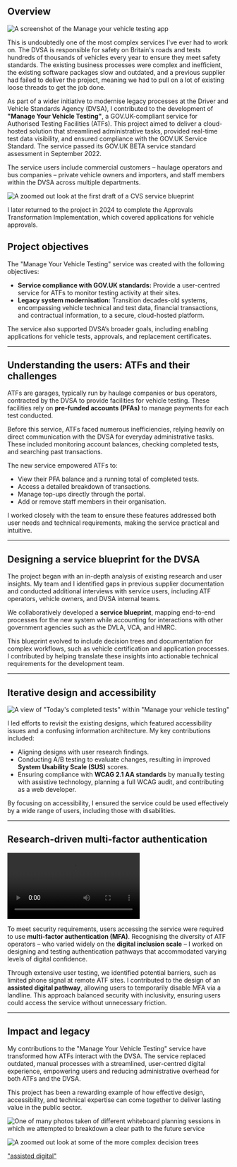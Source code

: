 ## Overview

![A screenshot of the Manage your vehicle testing app](cvs)

This is undoubtedly one of the most complex services I've ever had to work on. The DVSA is responsible for safety on Britain's roads and tests hundreds of thousands of vehicles every year to ensure they meet safety standards. The existing business processes were complex and inefficient, the existing software packages slow and outdated, and a previous supplier had failed to deliver the project, meaning we had to pull on a lot of existing loose threads to get the job done.

As part of a wider initiative to modernise legacy processes at the Driver and Vehicle Standards Agency (DVSA), I contributed to the development of **"Manage Your Vehicle Testing"**, a GOV.UK-compliant service for Authorised Testing Facilities (ATFs). This project aimed to deliver a cloud-hosted solution that streamlined administrative tasks, provided real-time test data visibility, and ensured compliance with the GOV.UK Service Standard. The service passed its GOV.UK BETA service standard assessment in September 2022.

The service users include commercial customers – haulage operators and bus companies – private vehicle owners and importers, and staff members within the DVSA across multiple departments.

![A zoomed out look at the first draft of a CVS service blueprint](cvs_1)

I later returned to the project in 2024 to complete the Approvals Transformation Implementation, which covered applications for vehicle approvals.

## Project objectives  

The "Manage Your Vehicle Testing" service was created with the following objectives:  
- **Service compliance with GOV.UK standards:** Provide a user-centred service for ATFs to monitor testing activity at their sites.  
- **Legacy system modernisation:** Transition decades-old systems, encompassing vehicle technical and test data, financial transactions, and contractual information, to a secure, cloud-hosted platform.  

The service also supported DVSA’s broader goals, including enabling applications for vehicle tests, approvals, and replacement certificates.  

---

## Understanding the users: ATFs and their challenges  

ATFs are garages, typically run by haulage companies or bus operators, contracted by the DVSA to provide facilities for vehicle testing. These facilities rely on **pre-funded accounts (PFAs)** to manage payments for each test conducted.  

Before this service, ATFs faced numerous inefficiencies, relying heavily on direct communication with the DVSA for everyday administrative tasks. These included monitoring account balances, checking completed tests, and searching past transactions.  

The new service empowered ATFs to:  
- View their PFA balance and a running total of completed tests.  
- Access a detailed breakdown of transactions.  
- Manage top-ups directly through the portal.  
- Add or remove staff members in their organisation.  

I worked closely with the team to ensure these features addressed both user needs and technical requirements, making the service practical and intuitive.  

---

## Designing a service blueprint for the DVSA  

The project began with an in-depth analysis of existing research and user insights. My team and I identified gaps in previous supplier documentation and conducted additional interviews with service users, including ATF operators, vehicle owners, and DVSA internal teams.  

We collaboratively developed a **service blueprint**, mapping end-to-end processes for the new system while accounting for interactions with other government agencies such as the DVLA, VCA, and HMRC.  

This blueprint evolved to include decision trees and documentation for complex workflows, such as vehicle certification and application processes. I contributed by helping translate these insights into actionable technical requirements for the development team.  

---

## Iterative design and accessibility

![A view of "Today's completed tests" within "Manage your vehicle testing"](cvs_2)

I led efforts to revisit the existing designs, which featured accessibility issues and a confusing information architecture. My key contributions included:  
- Aligning designs with user research findings.  
- Conducting A/B testing to evaluate changes, resulting in improved **System Usability Scale (SUS)** scores.  
- Ensuring compliance with **WCAG 2.1 AA standards** by manually testing with assistive technology, planning a full WCAG audit, and contributing as a web developer.  

By focusing on accessibility, I ensured the service could be used effectively by a wide range of users, including those with disabilities.  

---

## Research-driven multi-factor authentication 

<video src="/mfa-proto.webm"></video>

To meet security requirements, users accessing the service were required to use **multi-factor authentication (MFA)**. Recognising the diversity of ATF operators – who varied widely on the **digital inclusion scale** – I worked on designing and testing authentication pathways that accommodated varying levels of digital confidence.  

Through extensive user testing, we identified potential barriers, such as limited phone signal at remote ATF sites. I contributed to the design of an **assisted digital pathway**, allowing users to temporarily disable MFA via a landline. This approach balanced security with inclusivity, ensuring users could access the service without unnecessary friction.  

---

## Impact and legacy  

My contributions to the "Manage Your Vehicle Testing" service have transformed how ATFs interact with the DVSA. The service replaced outdated, manual processes with a streamlined, user-centred digital experience, empowering users and reducing administrative overhead for both ATFs and the DVSA.  

This project has been a rewarding example of how effective design, accessibility, and technical expertise can come together to deliver lasting value in the public sector.







![One of many photos taken of different whiteboard planning sessions in which we attempted to breakdown a clear path to the future service](roadmap-planning)

![A zoomed out look at some of the more complex decision trees](branching)


["assisted digital"](https://www.gov.uk/service-manual/helping-people-to-use-your-service/assisted-digital-support-introduction)